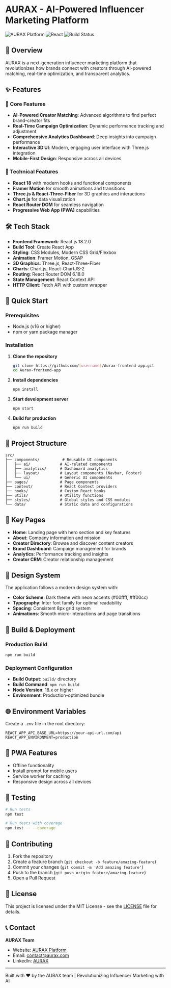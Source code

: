 # AURAX - AI-Powered Influencer Marketing Platform

![AURAX Platform](https://img.shields.io/badge/AURAX-Frontend-blue) ![React](https://img.shields.io/badge/React-18.2.0-61DAFB) ![Build Status](https://img.shields.io/badge/build-passing-brightgreen)

## 🚀 Overview

AURAX is a next-generation influencer marketing platform that revolutionizes how brands connect with creators through AI-powered matching, real-time optimization, and transparent analytics.

## ✨ Features

### 🎯 Core Features

- **AI-Powered Creator Matching**: Advanced algorithms to find perfect brand-creator fits
- **Real-Time Campaign Optimization**: Dynamic performance tracking and adjustment
- **Comprehensive Analytics Dashboard**: Deep insights into campaign performance
- **Interactive 3D UI**: Modern, engaging user interface with Three.js integration
- **Mobile-First Design**: Responsive across all devices

### 🔧 Technical Features

- **React 18** with modern hooks and functional components
- **Framer Motion** for smooth animations and transitions
- **Three.js & React-Three-Fiber** for 3D graphics and interactions
- **Chart.js** for data visualization
- **React Router DOM** for seamless navigation
- **Progressive Web App (PWA)** capabilities

## 🛠️ Tech Stack

- **Frontend Framework**: React.js 18.2.0
- **Build Tool**: Create React App
- **Styling**: CSS Modules, Modern CSS Grid/Flexbox
- **Animation**: Framer Motion, GSAP
- **3D Graphics**: Three.js, React-Three-Fiber
- **Charts**: Chart.js, React-ChartJS-2
- **Routing**: React Router DOM 6.18.0
- **State Management**: React Context API
- **HTTP Client**: Fetch API with custom wrapper

## 🚀 Quick Start

### Prerequisites

- Node.js (v16 or higher)
- npm or yarn package manager

### Installation

1. **Clone the repository**

   ```bash
   git clone https://github.com/[username]/Aurax-frontend-app.git
   cd Aurax-frontend-app
   ```

2. **Install dependencies**

   ```bash
   npm install
   ```

3. **Start development server**

   ```bash
   npm start
   ```

4. **Build for production**
   ```bash
   npm run build
   ```

## 📁 Project Structure

```
src/
├── components/          # Reusable UI components
│   ├── ai/             # AI-related components
│   ├── analytics/      # Dashboard analytics
│   ├── layout/         # Layout components (Navbar, Footer)
│   └── ui/             # Generic UI components
├── pages/              # Page components
├── context/            # React Context providers
├── hooks/              # Custom React hooks
├── utils/              # Utility functions
├── styles/             # Global styles and CSS modules
└── data/               # Static data and configurations
```

## 🌟 Key Pages

- **Home**: Landing page with hero section and key features
- **About**: Company information and mission
- **Creator Directory**: Browse and discover content creators
- **Brand Dashboard**: Campaign management for brands
- **Analytics**: Performance tracking and insights
- **Creator CRM**: Creator relationship management

## 🎨 Design System

The application follows a modern design system with:

- **Color Scheme**: Dark theme with neon accents (#00ffff, #ff00cc)
- **Typography**: Inter font family for optimal readability
- **Spacing**: Consistent 8px grid system
- **Animations**: Smooth micro-interactions and page transitions

## 🔧 Build & Deployment

### Production Build

```bash
npm run build
```

### Deployment Configuration

- **Build Output**: `build/` directory
- **Build Command**: `npm run build`
- **Node Version**: 18.x or higher
- **Environment**: Production-optimized bundle

## 🌐 Environment Variables

Create a `.env` file in the root directory:

```env
REACT_APP_API_BASE_URL=https://your-api-url.com/api
REACT_APP_ENVIRONMENT=production
```

## 📱 PWA Features

- Offline functionality
- Install prompt for mobile users
- Service worker for caching
- Responsive design across all devices

## 🧪 Testing

```bash
# Run tests
npm test

# Run tests with coverage
npm test -- --coverage
```

## 🤝 Contributing

1. Fork the repository
2. Create a feature branch (`git checkout -b feature/amazing-feature`)
3. Commit your changes (`git commit -m 'Add amazing feature'`)
4. Push to the branch (`git push origin feature/amazing-feature`)
5. Open a Pull Request

## 📄 License

This project is licensed under the MIT License - see the [LICENSE](LICENSE) file for details.

## 📞 Contact

**AURAX Team**

- Website: [AURAX Platform](https://aurax-frontend.netlify.app)
- Email: contact@aurax.com
- LinkedIn: [AURAX](https://linkedin.com/company/aurax)

---

Built with ❤️ by the AURAX team | Revolutionizing Influencer Marketing with AI
